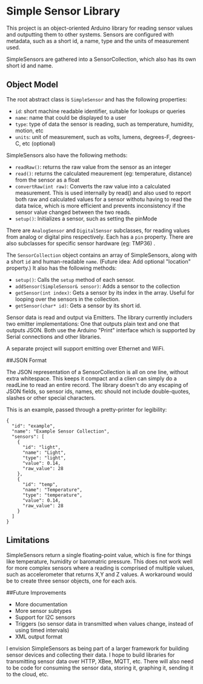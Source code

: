 # Simple Sensor Library

This project is an object-oriented Arduino library for reading sensor values and outputting them to other systems. Sensors are configured with metadata, such as a short id, a name, type and the units of measurement used. 

SimpleSensors are gathered into a SensorCollection, which also has its own short id and name. 

## Object Model 

The root abstract class is `SimpleSensor` and has the following properties:

- `id`: short machine readable identifier, suitable for lookups or queries
- `name`: name that could be displayed to a user
- `type`: type of data the sensor is reading, such as temperature, humidity, motion, etc
- `units`: unit of measurement, such as volts, lumens, degrees-F, degrees-C, etc (optional)

SimpleSensors also have the following methods:

- `readRaw()`: returns the raw value from the sensor as an integer
- `read()`: returns the calculated meaurement (eg: temperature, distance) from the sensor as a float
- `convertRaw(int raw)`: Converts the raw value into a calculated measurement. This is used internally by read() and also used to report both raw and calculated values for a sensor withotu having to read the data twice, which is more efficient and prevents inconsistency if the sensor value changed between the two reads.
- `setup()`: Initializes a sensor, such as setting the pinMode

There are `AnalogSensor` and `DigitalSensor` subclasses, for reading values from analog or digital pins respectively. Each has a `pin` property. There are also subclasses for specific sensor hardware (eg: TMP36) .

The `SensorCollection` object contains an array of SimpleSensors, along with a short `id` and human-readable `name`. (Future idea: Add optional "location" property.) It also has the following methods:

- `setup()`: Calls the `setup` method of each sensor.
- `addSensor(SimpleSensor& sensor)`: Adds a sensor to the collection
- `getSensor(int index)`: Gets a sensor by its index in the array. Useful for looping over the sensors in the collection.
- `getSensor(char* id)`: Gets a sensor by its short id.

Sensor data is read and output via Emitters. The library currently includers two emitter implementations: One that outputs plain text and one that outputs JSON. Both use the Arduino "Print" interface which is supported by Serial connections and other libraries.

A separate project will support emitting over Ethernet and WiFi.

##JSON Format

The JSON representation of a SensorCollection is all on one line, without extra whitespace. This keeps it compact and a clien can simply do a readLine to read an entire record. The library doesn't do any escaping of JSON fields, so sensor ids, names, etc should not include double-quotes, slashes or other special characters.

This is an example, passed through a pretty-printer for legibility:

	{
	  "id": "example",
	  "name": "Example Sensor Collection",
	  "sensors": [
	    {
	      "id": "light",
	      "name": "Light",
	      "type": "light",
	      "value": 0.14,
	      "raw_value": 28
	    },
	    {
	      "id": "temp",
	      "name": "Temperature",
	      "type": "temperature",
	      "value": 0.14,
	      "raw_value": 28
	    }
	  ]
	}

## Limitations

SimpleSensors return a single floating-point value, which is fine for things like temperature, humidity or baromatric pressure. This does not work well for more complex sensors where a reading is comprised of multiple values, such as accelerometer that returns X,Y and Z values. A workaround would be to create three sensor objects, one for each axis.

##Future Improvements

- More documentation
- More sensor subtypes
- Support for I2C sensors
- Triggers (so sensor data in transmitted when values change, instead of using timed intervals)
- XML output format

I envision SimpleSensors as being part of a larger framework for building sensor devices and collecting their data. I hope to build libraries for transmitting sensor data over HTTP, XBee, MQTT, etc. There will also need to be code for consuming the sensor data, storing it, graphing it, sending it to the cloud, etc. 

